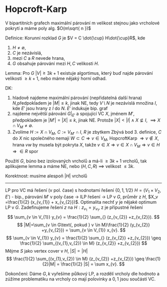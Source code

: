 # Hopcroft-Karp
V bipartitních grafech maximální párování m velikost stejnou jako vrcholové pokrytí a máme poly alg. $O(m\sqrt{ n })$

Definice: Korunní rozklad $G$ je $V = C \dot{\cup} H\dot{\cup}R$, kde 
1. $H \neq \emptyset$,
2. $C$ je nezávislá,
3. mezi $C$ a $R$ nevede hrana,
4. $G$ obsahuje párování mezi $H,C$ velikosti $H$.

Lemma: Pro $G$  $|V| \geq 3k+1$ existuje algortimus, který buď najde párování velikosti $\geq k+1$, nebo máme nějaký horní odhad.

DK: 
1. hladově najdeme maximální párování (nepřidatelná další hrana) $N$,předpokladem je $|M| \leq k$, jinak NE, tedy $V \setminus N$ je nezávislá množina $I$, kde $E'$ jsou hrany z $I$ do $N$.
	$E'$ indukuje bip. graf
2. najdeme největší párování $G|_{E'}$ a spojující VC $X$, jménem $M'$, předpokladem je $|M'| = |X| \leq k$, jinak NE. Protože $|X|< |I| \land X \nsubseteq I$, $\implies X \cap V_{M} \neq \emptyset$.
3. Zvolíme $H := X \cap V_{M}$, $C := V_{M'} \cap I$, $R$ je zbytkem
Zbývá bod 3. definice, $C$ do $X$ nic společného nemají
$W \subset C \Rightarrow v \in V_{M}$, HopcroftKarp $\Rightarrow v \not\in X$, hrana $vw$ by musela být pokryta $X$, takže $v \in X \Rightarrow v \in X \cap V_{M} \Rightarrow v \in H \Rightarrow \in R$ spor

Použití $G$, búno bez izolovaných vrcholů a má-li $\geq 3k+1$ vrcholů, tak aplikujeme lemma a máme NE, nebo $(H,C,R)$ $\implies$ velikost $\leq3k$.

Korektnost: musíme alespoň $|H|$ vrcholů 

---
LP pro VC má řešení (v pol. čase) s hodnotami řešení $\{ 0,1, 1/2 \}$
$H = (V_{1} \times V_{2}, E')$ - bip., párování $M'$ v poly čase -> ILP řešení
-> LP v $G$, průměr z $H$, $X_v =\frac{1}{2} (x_{v_{1}} + x_{v_{2}})$.
Optimalita nechť $y$ je nějaké optimum LP v $G$. Zadefinujeme řešení $z$ na $H: z_{v_{1}} = y_{v_{1}}$, z je přípustné řešení
$$
\sum_{v \in V_{1}} y_{v} = \frac{1}{2} \sum_{} (z_{v_{2}} +z_{v_{2}}).
$$
$$
|M|=\sum_{v \in G\text{, pokud } v \in M}\frac{1}{2} (y_{v_{2}} +y_{v_{2}}) = \sum_{v \in V_{1}} x_{v}.
$$
$$
\sum_{v \in V_{1}} y_{v} = \frac{1}{2} \sum_{} (z_{v_{2}} +z_{v_{2}}) \geq \frac{1}{2} \sum_{(v_{1},v_{2}) \in M} (z_{v_{2}} +z_{v_{2}}) 
$$
Mějme $S$ jako vertex cover v $H$, $|S| = |H|$
$$
\frac{1}{2} \sum_{(v_{1},v_{2}) \in M} (z_{v_{2}} +z_{v_{2}}) \geq \frac{1}{2}|M| = \frac{1}{2} |S| = \sum x_{v}.
$$


Dokončení: Dáme $G, k$ vyřešíme půlkový LP, a rozdělí vrcholy dle hodnoto a zúžíme problematiku na vrcholy co mají polovinky a $0,1$ jsou součástí VC. 